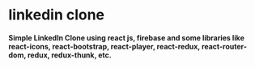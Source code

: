 # linkedin clone
#### Simple LinkedIn Clone using react js, firebase and some libraries like react-icons, react-bootstrap, react-player, react-redux, react-router-dom, redux, redux-thunk, etc.
